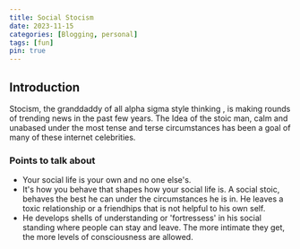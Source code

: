 ```yaml
---
title: Social Stocism
date: 2023-11-15
categories: [Blogging, personal]
tags: [fun]
pin: true
---
```


## Introduction

Stocism, the granddaddy of all alpha sigma style thinking , is making rounds of trending news in the past few years. The Idea of the stoic man, calm and unabased under the most tense and terse circumstances has been a goal of many of these internet celebrities. 


### Points to talk about
* Your social life is your own and no one else's. 
* It's how you behave that shapes how your social life is. A social stoic, behaves the best he can under the circumstances he is in. He leaves a toxic relationship or a friendhips that is not helpful to his own self.
* He develops shells of understanding or 'fortressess' in his social standing where people can stay and leave. The more intimate they get, the more levels of consciousness are allowed.
